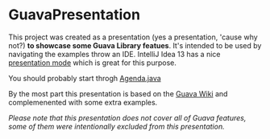 GuavaPresentation
=================

This project was created as a presentation (yes a presentation, 'cause why not?) **to showcase some Guava Library featues**. It's intended to be used by navigating the examples throw an IDE. IntelliJ Idea 13 has a nice [presentation mode] which is great for this purpose.

You should probably start throgh [Agenda.java](src/main/java/guava/presentation/Agenda.java)

By the most part this presentation is based on the [Guava Wiki] and complemenented with some extra examples.

*Please note that this presentation does not cover all of Guava features, some of them were intentionally excluded from this presentation.*


[Guava Wiki]: https://code.google.com/p/guava-libraries/wiki/GuavaExplained

[presentation mode]: https://www.youtube.com/watch?v=Jw-t67FjB-0
